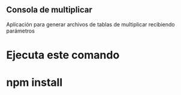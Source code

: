 

## Consola de multiplicar

Aplicación para generar archivos de tablas de multiplicar
recibiendo parámetros

Ejecuta este comando
===========
npm install
===========